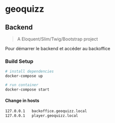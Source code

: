 # geoquizz

## Backend

> A Eloquent/Slim/Twig/Bootstrap project

Pour démarrer le backend et accéder au backoffice

### Build Setup

``` bash
# install dependencies
docker-compose up

# run container
docker-compose start
```
#### Change in hosts

``` bash
127.0.0.1	backoffice.geoquizz.local
127.0.0.1	player.geoquizz.local
```

